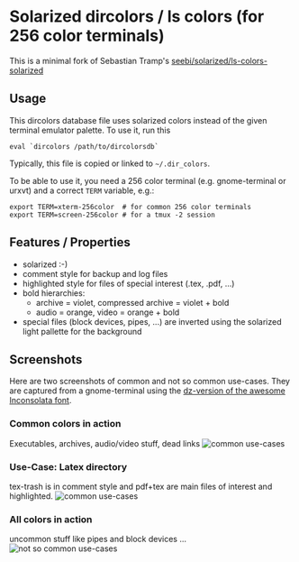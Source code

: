 # Solarized dircolors / ls colors (for 256 color terminals)

This is a minimal fork of Sebastian Tramp's
[seebi/solarized/ls-colors-solarized](https://github.com/seebi/solarized/tree/master/ls-colors-solarized)

## Usage
This dircolors database file uses solarized colors instead of the given
terminal emulator palette. To use it, run this 

    eval `dircolors /path/to/dircolorsdb`

Typically, this file is copied or linked to `~/.dir_colors`.

To be able to use it, you need a 256 color terminal (e.g. gnome-terminal or
urxvt) and a correct `TERM` variable, e.g.:

    export TERM=xterm-256color  # for common 256 color terminals
    export TERM=screen-256color # for a tmux -2 session

## Features / Properties
  * solarized :-)
  * comment style for backup and log files
  * highlighted style for files of special interest (.tex, .pdf, ...)
  * bold hierarchies:
    * archive = violet, compressed archive = violet + bold
    * audio = orange, video = orange + bold
  * special files (block devices, pipes, ...) are inverted using the
    solarized light pallette for the background

## Screenshots
Here are two screenshots of common and not so common use-cases.
They are captured from a gnome-terminal using the [dz-version of the awesome Inconsolata font](http://nodnod.net/2009/feb/12/adding-straight-single-and-double-quotes-inconsola/).

### Common colors in action
Executables, archives, audio/video stuff, dead links
![common use-cases](https://github.com/seebi/solarized/raw/master/ls-colors-solarized/common-cases.png)

### Use-Case: Latex directory
tex-trash is in comment style and pdf+tex are main files of interest and
highlighted.
![common use-cases](https://github.com/seebi/solarized/raw/master/ls-colors-solarized/latex.png)

### All colors in action
uncommon stuff like pipes and block devices ...
![not so common use-cases](https://github.com/seebi/solarized/raw/master/ls-colors-solarized/all-cases.png)
